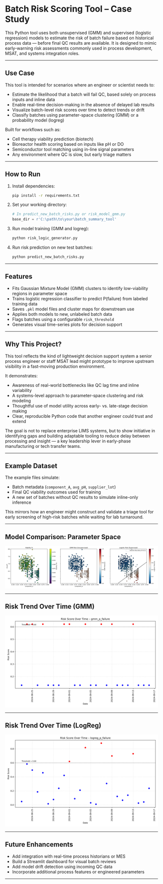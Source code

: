 # Batch Risk Scoring Tool – Case Study

This Python tool uses both unsupervised (GMM) and supervised (logistic regression) models to estimate the risk of batch failure based on historical process data — before final QC results are available. It is designed to mimic early-warning risk assessments commonly used in process development, MSAT, and systems integration roles.

---

## Use Case

This tool is intended for scenarios where an engineer or scientist needs to:
- Estimate the likelihood that a batch will fail QC, based solely on process inputs and inline data
- Enable real-time decision-making in the absence of delayed lab results
- Visualize batch-level risk scores over time to detect trends or drift
- Classify batches using parameter-space clustering (GMM) or a probability model (logreg)

Built for workflows such as:
- Cell therapy viability prediction (biotech)
- Bioreactor health scoring based on inputs like pH or DO
- Semiconductor tool matching using in-line signal parameters
- Any environment where QC is slow, but early triage matters

---

## How to Run

1. Install dependencies:
   ```bash
   pip install -r requirements.txt
   ```

2. Set your working directory:
   ```python
   # In predict_new_batch_risks.py or risk_model_gmm.py
   base_dir = r'C:\path\to\your\batch_summary_tool'
   ```

3. Run model training (GMM and logreg):
   ```bash
   python risk_logic_generator.py
   ```

4. Run risk prediction on new test batches:
   ```bash
   python predict_new_batch_risks.py
   ```

---

## Features

- Fits Gaussian Mixture Model (GMM) clusters to identify low-viability regions in parameter space
- Trains logistic regression classifier to predict P(failure) from labeled training data
- Saves `.pkl` model files and cluster maps for downstream use
- Applies both models to new, unlabeled batch data
- Flags batches using a configurable `risk_threshold`
- Generates visual time-series plots for decision support

---

## Why This Project?

This tool reflects the kind of lightweight decision support system a senior process engineer or staff MSAT lead might prototype to improve upstream visibility in a fast-moving production environment.

It demonstrates:
- Awareness of real-world bottlenecks like QC lag time and inline variability
- A systems-level approach to parameter-space clustering and risk modeling
- Thoughtful use of model utility across early- vs. late-stage decision making
- Clear, reproducible Python code that another engineer could trust and extend

The goal is not to replace enterprise LIMS systems, but to show initiative in identifying gaps and building adaptable tooling to reduce delay between processing and insight — a key leadership lever in early-phase manufacturing or tech transfer teams.

---

## Example Dataset

The example files simulate:
- Batch metadata (`component_A`, `avg_pH`, `supplier_lot`)
- Final QC viability outcomes used for training
- A new set of batches without QC results to simulate inline-only inference

This mirrors how an engineer might construct and validate a triage tool for early screening of high-risk batches while waiting for lab turnaround.

---

## Model Comparison: Parameter Space

![Model Comparison](output/model_comparison.png)

---

## Risk Trend Over Time (GMM)

![GMM Risk Trend](output/risk_trend_gmm.png)

---

## Risk Trend Over Time (LogReg)

![LogReg Risk Trend](output/risk_trend_logreg.png)

---

## Future Enhancements

- Add integration with real-time process historians or MES
- Build a Streamlit dashboard for visual batch reviews
- Add model drift detection using incoming QC data
- Incorporate additional process features or engineered parameters

---
